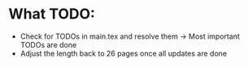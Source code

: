 # What TODO:
- Check for TODOs in main.tex and resolve them -> Most important TODOs are done
- Adjust the length back to 26 pages once all updates are done
